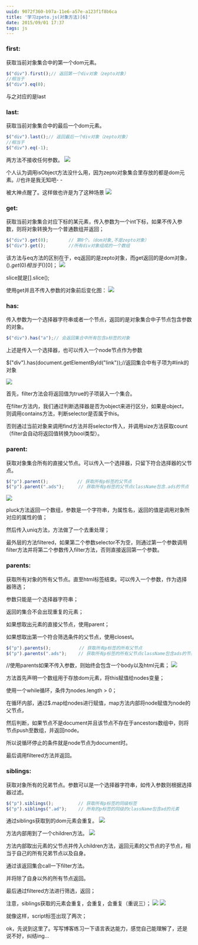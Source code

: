 ```yaml
---
uuid: 9072f360-b97a-11e6-a57e-a123f1f8b6ca
title: '学习zpeto.js(对象方法)[6]'
date: 2015/09/01 17:37
tags: js
---
```


### first:

获取当前对象集合中的第一个dom元素。

```javascript
$("div").first();// 返回第一个div对象（zepto对象）
//相当于
$("div").eq(0);
```

与之对应的是last

### last:

获取当前对象集合中的最后一个dom元素。

```javascript
$("div").last();// 返回最后一个div对象（zepto对象）
//相当于
$("div").eq(-1);
```

两方法不接收任何参数。
![](/images/learning-zepto-js-object-sixth/screen-shot-1.png)

个人认为调用isObject方法没什么用，因为zepto对象集合里存放的都是dom元素。//也许是我无知吧- -

被大神点醒了。这样做也许是为了这种场景
![](/images/learning-zepto-js-object-sixth/screen-shot-2.png)

### get:

获取当前对象集合对应下标的某元素，传入参数为一个int下标，如果不传入参数，则将对象转换为一个普通数组并返回；

```javascript
$("div").get(0); 　　　　// 第0个。（dom对象,不是zepto对象）
$("div").get(); 　　　　 //所有div对象组成的一个数组
```

该方法与eq方法的区别在于，eq返回的是zepto对象，而get返回的是dom对象，$().get(0)相当于$()[0]；
![](/images/learning-zepto-js-object-sixth/screen-shot-3.png)

slice就是[].slice();

使用get并且不传入参数的对象前后变化图：
![](/images/learning-zepto-js-object-sixth/screen-shot-4.png)

### has:

传入参数为一个选择器字符串或者一个节点，返回的是对象集合中子节点包含参数的对象。

```javascript
$("div").has("a");// 会返回集合中所有包含a标签的对象
```

上述是传入一个选择器，也可以传入一个node节点作为参数

$("div").has(document.getElementById("link"));//返回集合中有子项为#link的对象

![](/images/learning-zepto-js-object-sixth/screen-shot-5.png)

首先，filter方法会将返回值为true的子项装入一个集合。

在filter方法内，我们通过判断选择器是否为object来进行区分，如果是object，则调用contains方法，判断selector是否属于this。

否则通过当前对象来调用find方法并将selector传入，并调用size方法获取count（filter会自动将返回值转换为bool类型）。

### parent:

获取对象集合所有的直接父节点。可以传入一个选择器，只留下符合选择器的父节点。

```javascript
$("p").parent(); 　　　　　　// 获取所有p标签的父节点
$("p").parent(".ads");  　　// 获取所有p标签的父节点className包含.ads的节点
```
![](/images/learning-zepto-js-object-sixth/screen-shot-6.png)

pluck方法返回一个数组，参数是一个字符串，为属性名，返回的值是调用对象所对应的属性的值；

然后传入uniq方法，方法做了一个去重处理；

最外层的方法filtered，如果第二个参数selector不为空，则通过第一个参数调用filter方法并将第二个参数传入filter方法，否则直接返回第一个参数。

### parents:

获取所有对象的所有父节点。直至html标签结束。可以传入一个参数，作为选择器筛选；

参数只能是一个选择器字符串；

返回的集合不会出现重复的元素；

如果想取出元素的直接父节点，使用parent；

如果想取出第一个符合筛选条件的父节点，使用closest。

```javascript
$("p").parents(); 　　   　　// 获取所有p标签的所有父节点
$("p").parents(".ads"); 　　// 获取所有p标签的所有父节点className包含ads的节点
```

//使用parents如果不传入参数，则始终会包含一个body以及html元素；
![](/images/learning-zepto-js-object-sixth/screen-shot-7.png)

方法首先声明一个数组用于存放dom元素，将this赋值给nodes变量；

使用一个while循环，条件为nodes.length > 0；

在循环内部，通过$.map给nodes进行赋值，map方法内部将node赋值为node的父节点，

然后判断，如果节点不是document并且该节点不存在于ancestors数组中，则将节点push至数组，并返回node。

所以说循环停止的条件就是node节点为document时。

最后调用filtered方法并返回。

### siblings:

获取对象所有的兄弟节点。参数可以是一个选择器字符串，如传入参数则根据选择器过滤。

```javascript
$("p").siblings(); 　　　　　// 获取所有p标签的同级标签
$("p").siblings(".ad"); 　　// 所有的p标签的同级的className包含ad的元素
```

通过siblings获取到的dom元素会重复。
![](/images/learning-zepto-js-object-sixth/screen-shot-8.png)

方法内部用到了一个children方法。
![](/images/learning-zepto-js-object-sixth/screen-shot-9.png)

方法内部取出元素的父节点并传入children方法，返回元素的父节点的子节点，相当于自己的所有兄弟节点以及自身。

通过该返回集合call一下filter方法。

并将除了自身以外的所有节点返回。

最后通过filtered方法进行筛选，返回；

注意，siblings获取的元素会重复，会重复，会重复（重说三）；
![](/images/learning-zepto-js-object-sixth/screen-shot-10.png)
![](/images/learning-zepto-js-object-sixth/screen-shot-11.png)

就像这样，script标签出现了两次；

ok，先说到这里了。写写博客练习一下语言表达能力，感觉自己能理解了，还是说不好，纠结ing...

 
